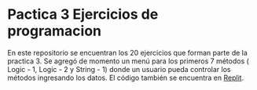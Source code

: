 ﻿# Pactica 3 Ejercicios de programacion

En este repositorio se encuentran los 20 ejercicios que forman parte    de la practica 3. Se agregó de momento un menú para los primeros 7    métodos ( Logic - 1, Logic - 2 y String - 1) donde un usuario pueda    controlar los métodos ingresando los datos. El código también se encuentra en [Replit](https://replit.com/@LuisTobon/Practica3).

 
